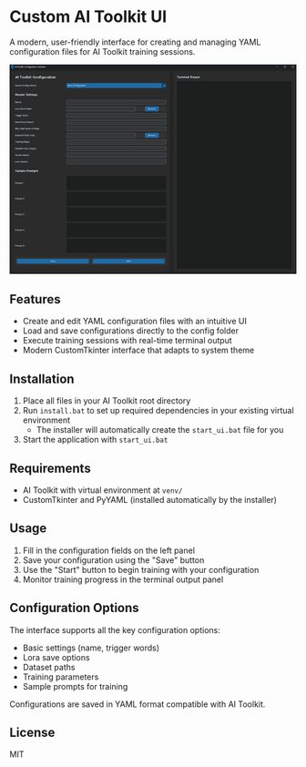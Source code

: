 # Custom AI Toolkit UI

A modern, user-friendly interface for creating and managing YAML configuration files for AI Toolkit training sessions.

![AI Toolkit UI Screenshot](Image/Example.png)

## Features

- Create and edit YAML configuration files with an intuitive UI
- Load and save configurations directly to the config folder
- Execute training sessions with real-time terminal output
- Modern CustomTkinter interface that adapts to system theme

## Installation

1. Place all files in your AI Toolkit root directory
2. Run `install.bat` to set up required dependencies in your existing virtual environment
   - The installer will automatically create the `start_ui.bat` file for you
3. Start the application with `start_ui.bat`

## Requirements

- AI Toolkit with virtual environment at `venv/`
- CustomTkinter and PyYAML (installed automatically by the installer)

## Usage

1. Fill in the configuration fields on the left panel
2. Save your configuration using the "Save" button
3. Use the "Start" button to begin training with your configuration
4. Monitor training progress in the terminal output panel

## Configuration Options

The interface supports all the key configuration options:

- Basic settings (name, trigger words)
- Lora save options
- Dataset paths
- Training parameters
- Sample prompts for training

Configurations are saved in YAML format compatible with AI Toolkit.

## License

MIT
